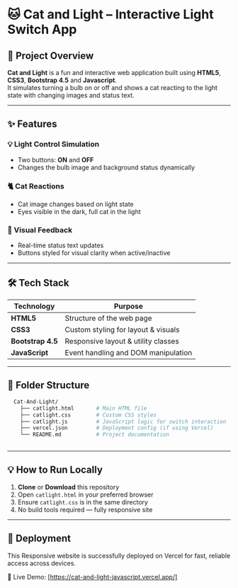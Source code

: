 # 🐱 Cat and Light – Interactive Light Switch App

## 🎯 Project Overview

**Cat and Light** is a fun and interactive web application built using **HTML5**, **CSS3**, **Bootstrap 4.5** and **Javascript**.  
It simulates turning a bulb on or off and shows a cat reacting to the light state with changing images and status text.

---

## ✨ Features

### 💡 Light Control Simulation  
- Two buttons: **ON** and **OFF**  
- Changes the bulb image and background status dynamically  

### 🐈 Cat Reactions  
- Cat image changes based on light state  
- Eyes visible in the dark, full cat in the light  

### 🎨 Visual Feedback  
- Real-time status text updates  
- Buttons styled for visual clarity when active/inactive  

---

## 🛠️ Tech Stack

| Technology        | Purpose                                |
|-------------------|-----------------------------------------|
| **HTML5**         | Structure of the web page               |
| **CSS3**          | Custom styling for layout & visuals     |
| **Bootstrap 4.5** | Responsive layout & utility classes     |
| **JavaScript**    | Event handling and DOM manipulation     |

---

## 📂 Folder Structure

```bash
  Cat-And-Light/
    ├── catlight.html       # Main HTML file
    ├── catlight.css        # Custom CSS styles
    ├── catlight.js         # JavaScript logic for switch interaction
    ├── vercel.json         # Deployment config (if using Vercel)  
    └── README.md           # Project documentation
    
```

---


## 💡 How to Run Locally

1. **Clone** or **Download** this repository  
2. Open `catlight.html` in your preferred browser  
3. Ensure `catlight.css` is in the same directory  
4. No build tools required — fully responsive site  

---

## 🚀 Deployment

This Responsive website is successfully deployed on Vercel for fast, reliable access across devices.

🔗 Live Demo: [https://cat-and-light-javascript.vercel.app/]
